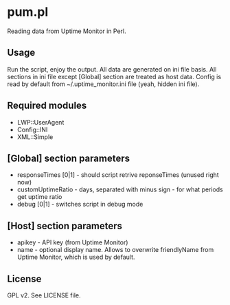 pum.pl
========
Reading data from Uptime Monitor in Perl.

Usage
--------
Run the script, enjoy the output. All data are generated on ini file basis. All sections in ini file except [Global] section are treated as host data.
Config is read by default from ~/.uptime_monitor.ini file (yeah, hidden ini file).

Required modules
-------------------
* LWP::UserAgent
* Config::INI
* XML::Simple
 
[Global] section parameters
-----------------------------
* responseTimes [0|1] - should script retrive reponseTimes (unused right now)
* customUptimeRatio - days, separated with minus sign - for what periods get uptime ratio
* debug [0|1] - switches script in debug mode

[Host] section parameters
---------------------------
* apikey - API key (from Uptime Monitor)
* name - optional display name. Allows to overwrite friendlyName from Uptime Monitor, which is used by default.

License
----------
GPL v2. See LICENSE file.
